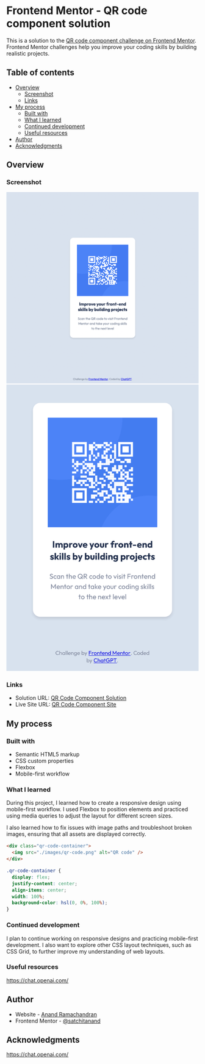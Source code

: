 # Frontend Mentor - QR code component solution

This is a solution to the [QR code component challenge on Frontend Mentor](https://www.frontendmentor.io/challenges/qr-code-component-iux_sIO_H). Frontend Mentor challenges help you improve your coding skills by building realistic projects. 

## Table of contents

- [Overview](#overview)
  - [Screenshot](#screenshot)
  - [Links](#links)
- [My process](#my-process)
  - [Built with](#built-with)
  - [What I learned](#what-i-learned)
  - [Continued development](#continued-development)
  - [Useful resources](#useful-resources)
- [Author](#author)
- [Acknowledgments](#acknowledgments)

## Overview

### Screenshot

![QR code component site Screenshot: desktop](./screenshot-desktop.png)
![QR code component site Screenshot: mobile](./screenshot-mobile.jpeg)

### Links

- Solution URL: [QR Code Component Solution](https://github.com/satchitanand/000_QR_Code_Component)
- Live Site URL: [QR Code Component Site](https://satchitanand.github.io/000_QR_Code_Component/)

## My process

### Built with

- Semantic HTML5 markup
- CSS custom properties
- Flexbox
- Mobile-first workflow

### What I learned

During this project, I learned how to create a responsive design using mobile-first workflow. I used Flexbox to position elements and practiced using media queries to adjust the layout for different screen sizes.

I also learned how to fix issues with image paths and troubleshoot broken images, ensuring that all assets are displayed correctly.

```html
<div class="qr-code-container">
  <img src="./images/qr-code.png" alt="QR code" />
</div>
```

```css
.qr-code-container {
  display: flex;
  justify-content: center;
  align-items: center;
  width: 100%;
  background-color: hsl(0, 0%, 100%);
}
```

### Continued development

I plan to continue working on responsive designs and practicing mobile-first development. I also want to explore other CSS layout techniques, such as CSS Grid, to further improve my understanding of web layouts.

### Useful resources

https://chat.openai.com/

## Author

- Website - [Anand Ramachandran](https://github.com/satchitanand)
- Frontend Mentor - [@satchitanand](https://www.frontendmentor.io/profile/satchitanand)

## Acknowledgments

https://chat.openai.com/
